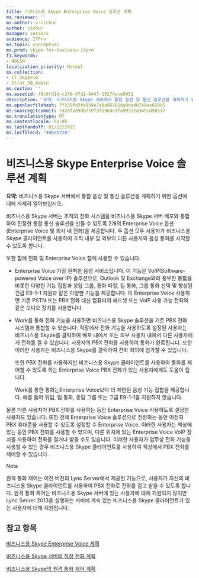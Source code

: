 ```yaml
---
title: 비즈니스용 Skype Enterprise Voice 솔루션 계획
ms.reviewer: ''
ms.author: v-cichur
author: cichur
manager: serdars
audience: ITPro
ms.topic: conceptual
ms.prod: skype-for-business-itpro
f1.keywords:
- NOCSH
localization_priority: Normal
ms.collection:
- IT_Skype16
- Strat_SB_Admin
ms.custom: ''
ms.assetid: f9c6fd1d-c379-47d1-8447-19274ace9951
description: '요약: 비즈니스용 Skype 서버에서 통합 음성 및 통신 솔루션을 계획하기 위한 옵션에 대해 자세히 알아보십시오.'
ms.openlocfilehash: 7f335fd3fe954e7a0e66381da9dad0748ee02905
ms.sourcegitcommit: c528fad9db719f3fa96dc3fa99332a349cd9d317
ms.translationtype: MT
ms.contentlocale: ko-KR
ms.lasthandoff: 01/12/2021
ms.locfileid: "49825728"
---
```

# <a name="plan-your-enterprise-voice-solution-in-skype-for-business-server"></a>비즈니스용 Skype Enterprise Voice 솔루션 계획
 
**요약:** 비즈니스용 Skype 서버에서 통합 음성 및 통신 솔루션을 계획하기 위한 옵션에 대해 자세히 알아보십시오.
  
비즈니스용 Skype 서버는 조직의 전화 시스템을 비즈니스용 Skype 서버 배포와 통합하여 진정한 통합 통신 솔루션을 만들 수 있도록 2개의 Enterprise Voice 옵션(Enterprise Voice 및 회사 내 전화)을 제공합니다. 두 옵션 모두 사용자가 비즈니스용 Skype 클라이언트를 사용하여 조직 내부 및 외부의 다른 사용자와 음성 통화를 시작할 수 있도록 합니다.
  
또한 함께 전화 및 Enterprise Voice 함께 사용할 수 있습니다.
  
- Enterprise Voice 가장 완벽한 음성 서비스입니다. 이 기능은 VoIP(Software-powered Voice over IP) 솔루션으로, Outlook 및 Exchange와의 풍부한 통합을 비롯한 다양한 기능 집합과 응답 그룹, 통화 파킹, 팀 통화, 그룹 통화 선택 및 향상된 긴급 E9-1-1 지원과 같은 다양한 기능을 제공합니다. 이 Enterprise Voice 사용하면 기존 PSTN 또는 PBX 전화 대신 컴퓨터의 헤드셋 또는 VoIP 사용 가능 전화와 같은 오디오 장치를 사용합니다.
    
- Work를 통해 전화 기능을 사용하면 비즈니스용 Skype 솔루션을 기존 PBX 전화 시스템과 통합할 수 있습니다. 직장에서 전화 기능을 사용하도록 설정된 사용자는 비즈니스용 Skype를 클릭하여 배포 내에서 또는 외부 사용자 내에서 다른 사용자에게 전화를 걸 수 있습니다. 사용자의 PBX 전화를 사용하여 통화가 완료됩니다. 또한 이러한 사용자는 비즈니스용 Skype를 클릭하여 전화 회의에 참가할 수 있습니다.
    
    또한 PBX 전화를 사용하지만 비즈니스용 Skype 클라이언트를 사용하여 통화를 제어할 수 있도록 하는 Enterprise Voice PBX 전화가 있는 사용자에게도 도움이 됩니다.
    
     Work를 통한 통화는Enterprise Voice보다 더 제한된 음성 기능 집합을 제공합니다. 예를 들어 위임, 팀 통화, 응답 그룹 또는 고급 E9-1-1을 지원하지 않습니다.
    
물론 다른 사용자가 PBX 전화를 사용하는 동안 Enterprise Voice 사용하도록 설정한 사용자도 있습니다. 또한 전체 Enterprise Voice 솔루션으로 전환하는 동안 여전히 PBX 휴대폰을 사용할 수 있도록 설정할 수 Enterprise Voice. 이러한 사용자는 책상에 있는 동안 PBX 전화를 사용할 수 있으며, 다른 위치에 있는 Enterprise Voice VoIP 장치를 사용하여 전화를 걸거나 받을 수도 있습니다. 이러한 사용자가 업무상 전화 기능을 사용할 수 있는 경우 비즈니스용 Skype 클라이언트를 사용하여 책상에서 PBX 전화를 제어할 수 있습니다.
  
> [!NOTE]
> 원격 통화 제어는 이전 버전의 Lync Server에서 제공된 기능으로, 사용자가 자신의 비즈니스용 Skype 클라이언트를 사용하여 PBX 전화로 전화를 걸고 받을 수 있도록 합니다. 원격 통화 제어는 비즈니스용 Skype 서버에 있는 사용자에 대해 지원되지 않지만 Lync Server 2013을 실행하는 서버에 계속 있는 비즈니스용 Skype 클라이언트가 있는 사용자에 대해 지원됩니다. 
  
## <a name="see-also"></a>참고 항목


[비즈니스용 Skype Enterprise Voice 계획](enterprise-voice.md)
  
[비즈니스용 Skype 서버의 직장 전화 계획](call-via-work.md)
  
[비즈니스용 Skype의 원격 통화 제어 계획](remote-call-control.md)

